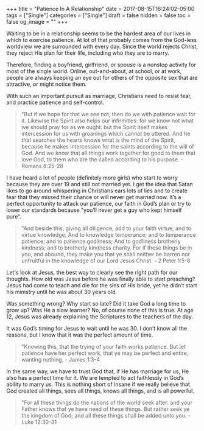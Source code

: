 +++
title = "Patience In A Relationship"
date = 2017-08-15T16:24:02-05:00
tags = ["Single"]
categories = ["Single"]
draft = false
hidden = false
toc = false
og_image = ""
+++

Waiting to be in a relationship seems to be the hardest area of our lives in which to exercise patience. At lot of that probably comes from the God-less worldview we are surrounded with every day. Since the world rejects Christ, they reject His plan for their life, including who they are to marry.

<!--more-->

Therefore, finding a boyfriend, girlfriend, or spouse is a nonstop activity for most of the single world. Online, out-and-about, at school, or at work, people are always keeping an eye out for others of the opposite sex that are attractive, or might notice them.

With such an important pursuit as marriage, Christians need to resist fear, and practice patience and self-control.

> "But if we hope for that we see not, then do we with patience wait for it. Likewise the Spirit also helps our infirmities: for we know not what we should pray for as we ought: but the Spirit itself makes intercession for us with groanings which cannot be uttered. And he that searches the hearts knows what is the mind of the Spirit, because he makes intercession for the saints according to the will of God. And we know that all things work together for good to them that love God, to them who are the called according to his purpose. - Romans 8:25-28

I have heard a lot of people (definitely more girls) who start to worry because they are over 19 and still not married yet. I get the idea that Satan likes to go around whispering in Christians ears lots of lies and to create fear that they missed their chance or will never get married now. It’s a perfect opportunity to attack our patience, our faith in God’s plan or try to lower our standards because "you’ll never get a guy who kept himself pure".

> "And beside this, giving all diligence, add to your faith virtue; and to virtue knowledge; And to knowledge temperance; and to temperance patience; and to patience godliness; And to godliness brotherly kindness; and to brotherly kindness charity. For if these things be in you, and abound, they make you that ye shall neither be barren nor unfruitful in the knowledge of our Lord Jesus Christ. - 2 Peter 1:5-8

Let's look at Jesus, the best way to clearly see the right path for our thoughts. How old was Jesus before he was finally able to start preaching? Jesus had come to teach and die for the sins of His bride, yet he didn’t start his ministry until he was about 30 years old.

Was something wrong? Why start so late? Did it take God a long time to grow up? Was He a slow learner? No, of course none of this is true. At age 12, Jesus was already explaining the Scriptures to the teachers of the day.

It was God’s timing for Jesus to wait until he was 30. I don’t know all the reasons, but I know that it was the perfect amount of time.

> "Knowing this, that the trying of your faith works patience. But let patience have her perfect work, that ye may be perfect and entire, wanting nothing. - James 1:3-4

In the same way, we have to trust God that, if He has marriage for us, He also has a perfect time for it. We are tempted to act faithlessly in God’s ability to marry us. This is nothing short of insane if we really believe that God created all things, sees all things, knows all things, and is all powerful.

> "For all these things do the nations of the world seek after: and your Father knows that ye have need of these things. But rather seek ye the kingdom of God; and all these things shall be added unto you. - Luke 12:30-31
